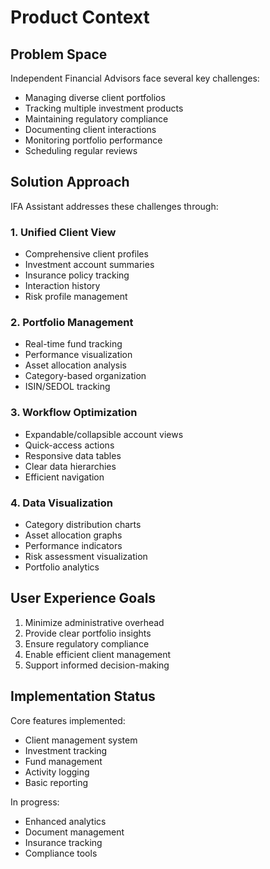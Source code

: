# Product Context

## Problem Space
Independent Financial Advisors face several key challenges:
- Managing diverse client portfolios
- Tracking multiple investment products
- Maintaining regulatory compliance
- Documenting client interactions
- Monitoring portfolio performance
- Scheduling regular reviews

## Solution Approach
IFA Assistant addresses these challenges through:

### 1. Unified Client View
- Comprehensive client profiles
- Investment account summaries
- Insurance policy tracking
- Interaction history
- Risk profile management

### 2. Portfolio Management
- Real-time fund tracking
- Performance visualization
- Asset allocation analysis
- Category-based organization
- ISIN/SEDOL tracking

### 3. Workflow Optimization
- Expandable/collapsible account views
- Quick-access actions
- Responsive data tables
- Clear data hierarchies
- Efficient navigation

### 4. Data Visualization
- Category distribution charts
- Asset allocation graphs
- Performance indicators
- Risk assessment visualization
- Portfolio analytics

## User Experience Goals
1. Minimize administrative overhead
2. Provide clear portfolio insights
3. Ensure regulatory compliance
4. Enable efficient client management
5. Support informed decision-making

## Implementation Status
Core features implemented:
- Client management system
- Investment tracking
- Fund management
- Activity logging
- Basic reporting

In progress:
- Enhanced analytics
- Document management
- Insurance tracking
- Compliance tools